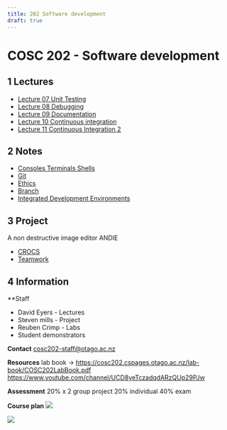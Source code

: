 ```yaml
---
title: 202 Software development
draft: true
---
```

# COSC 202 - Software development
## 1 Lectures
- [Lecture 07 Unit Testing](out/notes/lecture-07-unit-testing.md)
- [Lecture 08 Debugging](out/notes/lecture-08-debugging.md)
- [Lecture 09 Documentation](out/notes/lecture-09-documentation.md)
- [Lecture 10 Continuous integration](out/notes/lecture-10-continuous-integration.md)
- [Lecture 11 Continuous Integration 2](out/notes/lecture-11-continuous-integration-2.md)

## 2 Notes
- [Consoles Terminals Shells](out/notes/consoles-terminals-shells.md)
- [Git](out/notes/git.md)
- [Ethics](out/notes/ethics.md)
- [Branch](out/notes/branch.md)
- [Integrated Development Environments](out/notes/integrated-development-environments.md)

## 3 Project
A non destructive image editor ANDIE
- [CROCS](out/notes/crocs.md)
- [Teamwork](out/notes/teamwork.md)

## 4 Information 
**Staff
- David Eyers - Lectures
- Steven mills - Project
- Reuben Crimp - Labs
- Student demonstrators

**Contact**
cosc202-staff@otago.ac.nz

**Resources**
lab book -> https://cosc202.cspages.otago.ac.nz/lab-book/COSC202LabBook.pdf
https://www.youtube.com/channel/UCD8yeTczadqdARzQUp29PJw

**Assessment**
20% x 2 group project
20% individual
40% exam

**Course plan**
![](https://i.imgur.com/cbxjS0E.png)

![](https://i.imgur.com/KwbGL6j.png)


